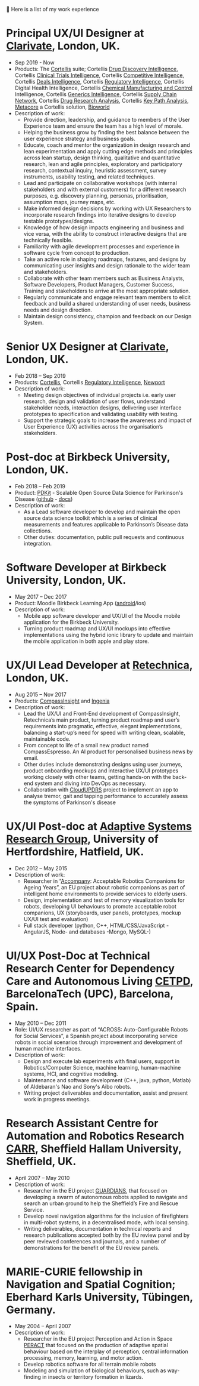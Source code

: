 ---
---

👷 Here is a list of my work experience

# Principal UX/UI Designer at [Clarivate](https://clarivate.com/), London, UK.
* Sep 2019 - Now
* Products: The [Cortellis](https://clarivate.com/cortellis) suite; Cortellis [Drug Discovery Intelligence](https://clarivate.com/cortellis/solutions/pre-clinical-intelligence-analytics/#), Cortellis [Clinical Trials Intelligence](https://clarivate.com/cortellis/solutions/trials-intelligence-analytics/), Cortellis [Competitive Intelligence](https://clarivate.com/cortellis/solutions/competitive-intelligence-and-analytics/), Cortellis [Deals Intelligence](https://clarivate.com/cortellis/solutions/deals-intelligence-analytics/), Cortellis [Regulatory Intelligence](https://clarivate.com/cortellis/solutions/regulatory-intelligence-solutions/), Cortellis Digital Health Intelligence, Cortellis [Chemical Manufacturing and Control](https://clarivate.com/cortellis/solutions/chemistry-manufacturing-controls-intelligence-analysis/) Intelligence, Cortellis [Generics Intelligence](https://clarivate.com/cortellis/solutions/generics-intelligence-analytics/), Cortellis [Supply Chain Network](https://www.cortellis.com/supplychain/), Cortellis [Drug Research Analysis](https://www.cortellis.com/dra), Cortellis [Key Path Analysis](https://apps.clarivate.com/kpa/login), [Metacore](https://clarivate.com/cortellis/solutions/early-research-intelligence-solutions/) a Cortellis solution, [Bioworld](https://clarivate.com/cortellis/solutions/bioworld/)
* Description of work:
  - Provide direction, leadership, and guidance to members of the User Experience team and ensure the team has a high level of morale.
  - Helping the business grow by finding the best balance between the user experience strategy and business goals.
  - Educate, coach and mentor the organization in design research and lean experimentation and apply cutting edge methods and principles across lean startup, design thinking, qualitative and quantitative research, lean and agile principles, exploratory and participatory research, contextual inquiry, heuristic assessment, survey instruments, usability testing, and related techniques.
  - Lead and participate on collaborative workshops (with internal stakeholders and with external customers) for a different research purposes, e.g. discovery planning, personas, prioritisation, assumption maps, journey maps, etc.
  - Make informed design decisions by working with UX Researchers to incorporate research findings into iterative designs to develop testable prototypes/designs.
  - Knowledge of how design impacts engineering and business and vice versa, with the ability to construct interactive designs that are technically feasible.
  - Familiarity with agile development processes and experience in software cycle from concept to production.
  - Take an active role in shaping roadmaps, features, and designs by communicating user insights and design rationale to the wider team and stakeholders.
  - Collaborate with other team members such as Business Analysts, Software Developers, Product Managers, Customer Success, Training and stakeholders to arrive at the most appropriate solution.
  - Regularly communicate and engage relevant team members to elicit feedback and build a shared understanding of user needs, business needs and design direction.
  - Maintain design consistency, champion and feedback on our Design System.

# Senior UX Designer at [Clarivate](https://clarivate.com/), London, UK.
* Feb 2018 – Sep 2019
* Products: [Cortellis](https://www.cortellis.com), Cortellis [Regulatory Intelligence](https://clarivate.com/cortellis/solutions/regulatory-intelligence-solutions/), [Newport](https://www.apicomesfirst.com)
* Description of work:
  - Meeting design objectives of individual projects i.e. early user research, design and validation of user flows, understand stakeholder needs, interaction designs, delivering user interface prototypes to specification and validating usability with testing.
  - Support the strategic goals to increase the awareness and impact of User Experience (UX) activities across the organisation’s stakeholders.

# Post-doc at Birkbeck University, London, UK.
* Feb 2018 – Feb 2019
* Product: [PDKit](http://pdkit.github.io) - Scalable Open Source Data Science for Parkinson's Disease ([github](https://github.com/pdkit/pdkit) - [docs](https://pdkit.readthedocs.io/en/latest/))
* Description of work:
  * As a Lead software developer to develop and maintain the open source data science toolkit which is a series of clinical measurements and features applicable to Parkinson’s Disease data collections.
  * Other duties: documentation, public pull requests and continuous integration.

# Software Developer at Birkbeck University, London, UK.
* May 2017 – Dec 2017
* Product: Moodle Birkbeck Learning App ([android](https://play.google.com/store/apps/details?id=uk.ac.bbk.slapp_moodle)/ios)
* Description of work:
  * Mobile app software developer and UX/UI of the Moodle mobile application for the Birkbeck University.
  * Turning product roadmap and UX/UI mockups into effective implementations using the hybrid ionic library to update and maintain the mobile application in both apple and play store.

# UX/UI Lead Developer at [Retechnica](http://www.retechnica.com/), London, UK.
* Aug 2015 – Nov 2017
* Products: [CompassInsight](http://www.compassinsight.com/) and [Ingenia](https://www.ingeniapi.com/)
* Description of work:
  * Lead the UX/UI and Front-End development of CompassInsight, Retechnica’s main product, turning product roadmap and user’s requirements into pragmatic, effective, elegant implementations, balancing a start-up’s need for speed with writing clean, scalable, maintainable code.
  * From concept to life of a small new product named CompassEspresso.  An AI product for personalised business news by email.
  * Other duties include demonstrating designs using user journeys, product onboarding mockups and interactive UX/UI prototypes working closely with other teams, getting hands-on with the back-end system and diving into DevOps as necessary.
  * Collaboration with [CloudUPDRS](http://www.updrs.net/) project to implement an app to analyse tremor, gait and tapping performance to accurately assess the symptoms of Parkinson's disease

# UX/UI Post-doc at [Adaptive Systems Research Group](http://adapsys.cs.herts.ac.uk/), University of Hertfordshire, Hatfield, UK.
* Dec 2012 – May 2015
* Description of work:
  * Researcher in “[Accompany](https://cordis.europa.eu/project/id/287624): Acceptable Robotics Companions for Ageing Years”, an EU project about robotic companions as part of intelligent home environments to provide services to elderly users.
  * Design, implementation and test of memory visualization tools for robots, developing UI  behaviours to promote acceptable robot companions, UX (storyboards, user panels, prototypes, mockup UX/UI test and evaluation)
  * Full stack developer (python, C++, HTML/CSS/JavaScript -AngularJS, Node- and databases -Mongo, MySQL-)

# UI/UX Post-Doc at Technical Research Center for Dependency Care and Autonomous Living [CETPD](https://www.epsevg.upc.edu/cetpd//index.php), BarcelonaTech (UPC), Barcelona, Spain.
* May 2010 – Dec 2011
* Role: UI/UX researcher as part of “ACROSS: Auto-Configurable Robots for Social Services”, a Spanish project about incorporating service robots in social scenarios through improvement and development of human machine interfaces.
* Description of work:
  * Design and execute lab experiments with final users, support in Robotics/Computer Science, machine learning, human-machine systems, HCI, and cognitive modeling.
  * Maintenance and software development (C++, java, python, Matlab) of Aldebaran's Nao and Sony's Aibo robots.
  * Writing project deliverables and documentation, assist and present work in progress meetings.

# Research Assistant Centre for Automation and Robotics Research [CARR](https://www.shu.ac.uk/research/specialisms/materials-and-engineering-research-institute/what-we-do/centre-for-automation-and-robotics-research), Sheffield Hallam University, Sheffield, UK.
* April 2007 – May 2010
* Description of work:
  * Researcher in the EU project [GUARDIANS](https://www.shu.ac.uk/research/specialisms/materials-and-engineering-research-institute/what-we-do/projects/automation-and-robotics/guardians-project), that focused on developing a swarm of autonomous robots applied to navigate and search an urban ground to help the Sheffield’s Fire and Rescue Service.
  * Develop novel navigation algorithms for the inclusion of firefighters in multi-robot systems, in a decentralised mode, with local sensing.
  * Writing deliverables, documentation in technical reports and research publications accepted both by the EU review panel and by peer reviewed conferences and journals, and a number of demonstrations for the benefit of the EU review panels.


# MARIE-CURIE fellowship in Navigation and Spatial Cognition; Eberhard Karls University, Tübingen, Germany.
* May 2004 – April 2007
* Description of work:
  * Researcher in the EU project Perception and Action in Space [PERACT](http://cordis.europa.eu/project/rcn/73071_en.html) that focused on the production of adaptive spatial behaviour based on the interplay of perception, central information processing, memory, learning, and motor action.
  * Develop robotics software for all terrain mobile robots
  * Modeling and simulation of biological behaviours, such as way-finding in insects or territory formation in lizards.
